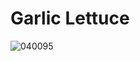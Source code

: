 # Garlic Lettuce
![040095](https://user-images.githubusercontent.com/50277379/140739759-64dc9a59-705e-44bf-bfab-17cf01432acc.jpg)
